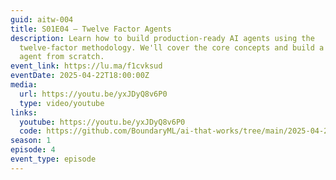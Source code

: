 ```yaml
---
guid: aitw-004
title: S01E04 – Twelve Factor Agents
description: Learn how to build production-ready AI agents using the
  twelve-factor methodology. We'll cover the core concepts and build a real
  agent from scratch.
event_link: https://lu.ma/f1cvksud
eventDate: 2025-04-22T18:00:00Z
media:
  url: https://youtu.be/yxJDyQ8v6P0
  type: video/youtube
links:
  youtube: https://youtu.be/yxJDyQ8v6P0
  code: https://github.com/BoundaryML/ai-that-works/tree/main/2025-04-22-twelve-factor-agents
season: 1
episode: 4
event_type: episode
---
```

